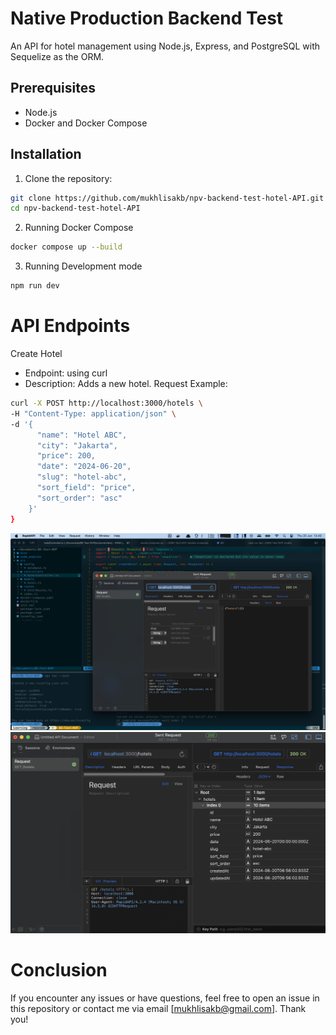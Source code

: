 # Native Production Backend Test

An API for hotel management using Node.js, Express, and PostgreSQL with Sequelize as the ORM.

## Prerequisites

- Node.js
- Docker and Docker Compose

## Installation

1. Clone the repository:

```bash
git clone https://github.com/mukhlisakb/npv-backend-test-hotel-API.git
cd npv-backend-test-hotel-API
```

2. Running Docker Compose

```bash
docker compose up --build
```

3. Running Development mode

```bash
npm run dev
```

# API Endpoints

Create Hotel

- Endpoint: using curl
- Description: Adds a new hotel.
  Request Example:

```bash
curl -X POST http://localhost:3000/hotels \
-H "Content-Type: application/json" \
-d '{
      "name": "Hotel ABC",
      "city": "Jakarta",
      "price": 200,
      "date": "2024-06-20",
      "slug": "hotel-abc",
      "sort_field": "price",
      "sort_order": "asc"
    }'
}
```

![Figure 1](https://github.com/mukhlisakb/npv-backend-test-hotel-API/blob/main/assets/picture2.png)
![Figure 2](https://github.com/mukhlisakb/npv-backend-test-hotel-API/blob/main/assets/picture1.png)

# Conclusion

If you encounter any issues or have questions, feel free to open an issue in this repository or contact me via email [mukhlisakb@gmail.com]. Thank you!
